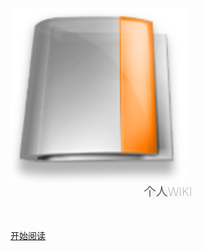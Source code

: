 
<br>

<img width="280px" src="/static/img/png-0012.png">

<div style = "font-weight: 100; font-size: 1.2rem; text-align: center;
    color: rgb(90, 90, 90); text-shadow: 0.3rem 0.3rem 0.4rem rgba(0,0,0,.15); line-height: 1.2;">
    个人WIKI
</div>

<br>
<br>

[开始阅读](README.md)
